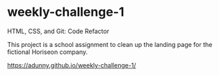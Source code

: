 # weekly-challenge-1
HTML, CSS, and Git: Code Refactor

This project is a school assignment to clean up the landing page for the fictional Horiseon company.

https://adunny.github.io/weekly-challenge-1/
